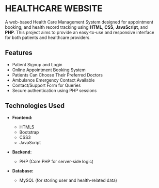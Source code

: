 # HEALTHCARE WEBSITE
A web-based Health Care Management System designed for appointment booking, and health record tracking using **HTML**, **CSS**, **JavaScript**, and **PHP**. This project aims to provide an easy-to-use and responsive interface for both patients and healthcare providers.

##  Features
- Patient Signup and Login
- Online Appointment Booking System
- Patients Can Choose Their Preferred Doctors
- Ambulance Emergency Contact Available
- Contact/Support Form for Queries
- Secure authentication using PHP sessions
  
##  Technologies Used
- **Frontend:**  
  - HTML5
  - Bootstrap
  - CSS3  
  - JavaScript
- **Backend:**  
  - PHP (Core PHP for server-side logic)

- **Database:**  
  - MySQL (for storing user and health-related data)
